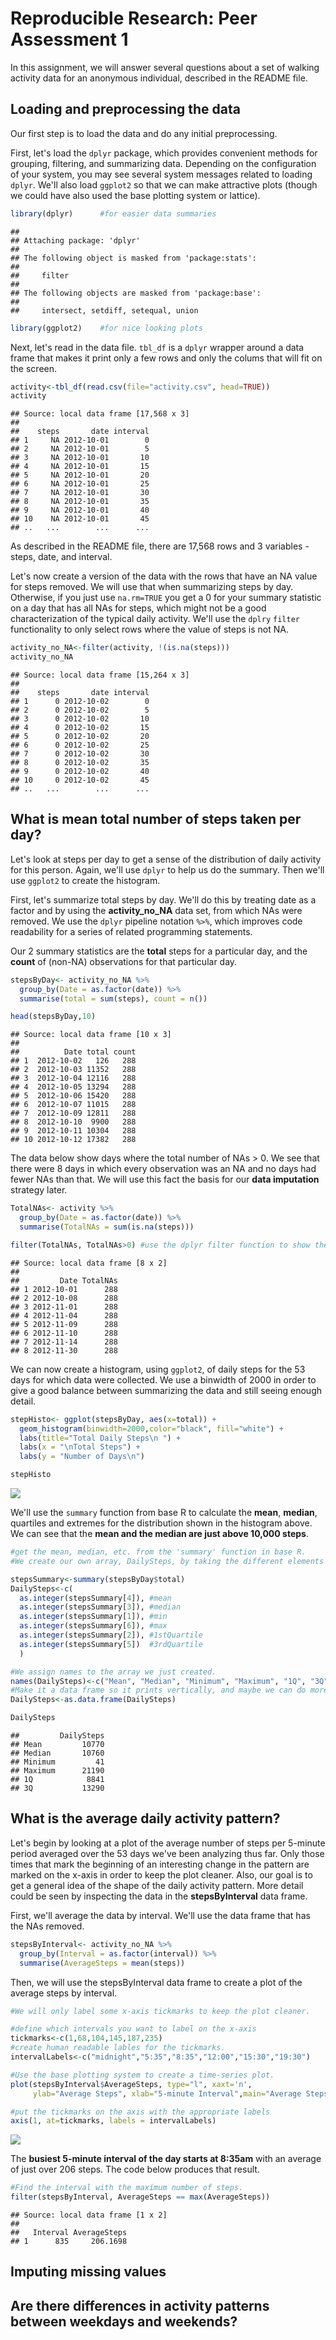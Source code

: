 # Reproducible Research: Peer Assessment 1


In this assignment, we will answer several questions about a set of walking activity data for an anonymous individual, described in the README file.

## Loading and preprocessing the data

Our first step is to load the data and do any initial preprocessing.  

First, let's load the `dplyr` package, which provides convenient methods for grouping, filtering, and summarizing data.  Depending on the configuration of your system, you may see several system messages related to loading `dplyr`.  We'll also load `ggplot2` so that we can make attractive plots (though we could have also used the base plotting system or lattice).  



```r
library(dplyr)      #for easier data summaries
```

```
## 
## Attaching package: 'dplyr'
## 
## The following object is masked from 'package:stats':
## 
##     filter
## 
## The following objects are masked from 'package:base':
## 
##     intersect, setdiff, setequal, union
```

```r
library(ggplot2)    #for nice looking plots
```

Next, let's read in the data file.  `tbl_df` is a `dplyr` wrapper around a data frame that makes it print only a few rows and only the colums that will fit on the screen.


```r
activity<-tbl_df(read.csv(file="activity.csv", head=TRUE))
activity
```

```
## Source: local data frame [17,568 x 3]
## 
##    steps       date interval
## 1     NA 2012-10-01        0
## 2     NA 2012-10-01        5
## 3     NA 2012-10-01       10
## 4     NA 2012-10-01       15
## 5     NA 2012-10-01       20
## 6     NA 2012-10-01       25
## 7     NA 2012-10-01       30
## 8     NA 2012-10-01       35
## 9     NA 2012-10-01       40
## 10    NA 2012-10-01       45
## ..   ...        ...      ...
```

As described in the README file, there are 17,568 rows and 3 variables - steps, date, and interval. 

Let's now create a version of the data with the rows that have an NA value for steps removed.  We will use that when summarizing steps by day.  Otherwise, if you just use `na.rm=TRUE` you get a 0 for your summary statistic on a day that has all NAs for steps, which might not be a good characterization of the typical daily activity.  We'll use the `dplry` `filter` functionality to only select rows where the value of steps is not NA. 


```r
activity_no_NA<-filter(activity, !(is.na(steps)))
activity_no_NA
```

```
## Source: local data frame [15,264 x 3]
## 
##    steps       date interval
## 1      0 2012-10-02        0
## 2      0 2012-10-02        5
## 3      0 2012-10-02       10
## 4      0 2012-10-02       15
## 5      0 2012-10-02       20
## 6      0 2012-10-02       25
## 7      0 2012-10-02       30
## 8      0 2012-10-02       35
## 9      0 2012-10-02       40
## 10     0 2012-10-02       45
## ..   ...        ...      ...
```

## What is mean total number of steps taken per day?

Let's look at steps per day to get a sense of the distribution of daily activity for this person.  Again, we'll use `dplyr` to help us do the summary.  Then we'll use `ggplot2` to create the histogram.  

First, let's summarize total steps by day.  We'll do this by treating date as a factor and by using the **activity_no_NA** data set, from which NAs were removed.  We use the `dplyr` pipeline notation `%>%`, which improves code readability for a series of related programming statements.  

Our 2 summary statistics are the **total** steps for a particular day, and the **count** of (non-NA) observations for that particular day.  



```r
stepsByDay<- activity_no_NA %>%
  group_by(Date = as.factor(date)) %>%
  summarise(total = sum(steps), count = n())

head(stepsByDay,10)
```

```
## Source: local data frame [10 x 3]
## 
##          Date total count
## 1  2012-10-02   126   288
## 2  2012-10-03 11352   288
## 3  2012-10-04 12116   288
## 4  2012-10-05 13294   288
## 5  2012-10-06 15420   288
## 6  2012-10-07 11015   288
## 7  2012-10-09 12811   288
## 8  2012-10-10  9900   288
## 9  2012-10-11 10304   288
## 10 2012-10-12 17382   288
```

The data below show days where the total number of NAs > 0.  We see that there were 8 days in which every observation was an NA and no days had fewer NAs than that.  We will use this fact the basis for our **data imputation** strategy later.



```r
TotalNAs<- activity %>%
  group_by(Date = as.factor(date)) %>%
  summarise(TotalNAs = sum(is.na(steps)))

filter(TotalNAs, TotalNAs>0) #use the dplyr filter function to show the rows where the number of NAs > 0
```

```
## Source: local data frame [8 x 2]
## 
##         Date TotalNAs
## 1 2012-10-01      288
## 2 2012-10-08      288
## 3 2012-11-01      288
## 4 2012-11-04      288
## 5 2012-11-09      288
## 6 2012-11-10      288
## 7 2012-11-14      288
## 8 2012-11-30      288
```

We can now create a histogram, using `ggplot2`, of daily steps for the 53 days for which data were collected.  We use a binwidth of 2000 in order to give a good balance between summarizing the data and still seeing enough detail.



```r
stepHisto<- ggplot(stepsByDay, aes(x=total)) +
  geom_histogram(binwidth=2000,color="black", fill="white") + 
  labs(title="Total Daily Steps\n ") +                         
  labs(x = "\nTotal Steps") +
  labs(y = "Number of Days\n")

stepHisto
```

![](PA1_template_files/figure-html/StepsHistogram-1.png) 


We'll use the `summary` function from base R to calculate the **mean**, **median**, quartiles and extremes for the distribution shown in the histogram above.  We can see that the **mean and the median are just above 10,000 steps**.



```r
#get the mean, median, etc. from the 'summary' function in base R.
#We create our own array, DailySteps, by taking the different elements from the summary output.

stepsSummary<-summary(stepsByDay$total) 
DailySteps<-c(                         
  as.integer(stepsSummary[4]), #mean
  as.integer(stepsSummary[3]), #median
  as.integer(stepsSummary[1]), #min
  as.integer(stepsSummary[6]), #max
  as.integer(stepsSummary[2]), #1stQuartile
  as.integer(stepsSummary[5])  #3rdQuartile
  )

#We assign names to the array we just created.
names(DailySteps)<-c("Mean", "Median", "Minimum", "Maximum", "1Q", "3Q")            
#Make it a data frame so it prints vertically, and maybe we can do more with it later.
DailySteps<-as.data.frame(DailySteps)

DailySteps
```

```
##         DailySteps
## Mean         10770
## Median       10760
## Minimum         41
## Maximum      21190
## 1Q            8841
## 3Q           13290
```

## What is the average daily activity pattern?

Let's begin by looking at a plot of the average number of steps per 5-minute period averaged over the 53 days we've been analyzing thus far.  Only those times that mark the beginning of an interesting change in the pattern are marked on the x-axis in order to keep the plot cleaner.  Also, our goal is to get a general idea of the shape of the daily activity pattern.  More detail could be seen by inspecting the data in the **stepsByInterval** data frame.

First, we'll average the data by interval.  We'll use the data frame that has the NAs removed.


```r
stepsByInterval<- activity_no_NA %>%
  group_by(Interval = as.factor(interval)) %>%
  summarise(AverageSteps = mean(steps))
```

Then, we will use the stepsByInterval data frame to create a plot of the average steps by interval.


```r
#We will only label some x-axis tickmarks to keep the plot cleaner.

#define which intervals you want to label on the x-axis
tickmarks<-c(1,68,104,145,187,235) 
#create human readable lables for the tickmarks.
intervalLabels<-c("midnight","5:35","8:35","12:00","15:30","19:30")

#Use the base plotting system to create a time-series plot.
plot(stepsByInterval$AverageSteps, type="l", xaxt='n', 
     ylab="Average Steps", xlab="5-minute Interval",main="Average Steps per 5-minute Interval")

#put the tickmarks on the axis with the appropriate labels
axis(1, at=tickmarks, labels = intervalLabels)
```

![](PA1_template_files/figure-html/stepsByIntervalPlot-1.png) 

The **busiest 5-minute interval of the day starts at 8:35am** with an average of just over 206 steps.  The code below produces that result.


```r
#Find the interval with the maximum number of steps.
filter(stepsByInterval, AverageSteps == max(AverageSteps))
```

```
## Source: local data frame [1 x 2]
## 
##   Interval AverageSteps
## 1      835     206.1698
```

## Imputing missing values



## Are there differences in activity patterns between weekdays and weekends?
